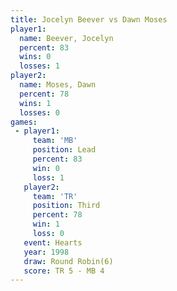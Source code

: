 ```yaml
---
title: Jocelyn Beever vs Dawn Moses
player1:               
  name: Beever, Jocelyn
  percent: 83          
  wins: 0              
  losses: 1            
player2:               
  name: Moses, Dawn    
  percent: 78          
  wins: 1              
  losses: 0            
games:
 - player1:        
     team: 'MB'    
     position: Lead
     percent: 83   
     win: 0        
     loss: 1       
   player2:         
     team: 'TR'     
     position: Third
     percent: 78    
     win: 1         
     loss: 0        
   event: Hearts       
   year: 1998          
   draw: Round Robin(6)
   score: TR 5 - MB 4  
---
```

